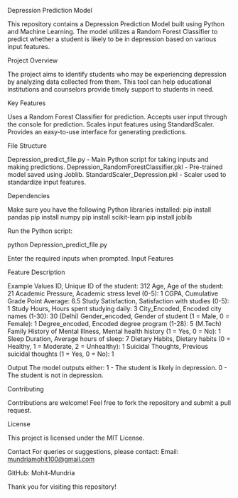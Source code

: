 Depression Prediction Model

This repository contains a Depression Prediction Model built using Python and Machine Learning. 
The model utilizes a Random Forest Classifier to predict whether a student is likely to be in depression based on various input features.

Project Overview

The project aims to identify students who may be experiencing depression by analyzing data collected from them.
This tool can help educational institutions and counselors provide timely support to students in need.

Key Features

Uses a Random Forest Classifier for prediction.
Accepts user input through the console for prediction.
Scales input features using StandardScaler.
Provides an easy-to-use interface for generating predictions.

File Structure

Depression_predict_file.py - Main Python script for taking inputs and making predictions.
Depression_RandomForestClassifier.pkl - Pre-trained model saved using Joblib.
StandardScaler_Depression.pkl - Scaler used to standardize input features.

Dependencies

Make sure you have the following Python libraries installed:
pip install pandas
pip install numpy
pip install scikit-learn
pip install joblib

Run the Python script:

python Depression_predict_file.py

Enter the required inputs when prompted.
Input Features

Feature Description

Example Values
ID, Unique ID of the student: 312
Age, Age of the student: 21
Academic Pressure, Academic stress level (0-5): 1
CGPA, Cumulative Grade Point Average: 6.5
Study Satisfaction, Satisfaction with studies (0-5): 1
Study Hours, Hours spent studying daily: 3
City_Encoded, Encoded city names (1-30): 30 (Delhi)
Gender_encoded, Gender of student (1 = Male, 0 = Female): 1
Degree_encoded, Encoded degree program (1-28): 5 (M.Tech)
Family History of Mental Illness, Mental health history (1 = Yes, 0 = No): 1
Sleep Duration, Average hours of sleep: 7
Dietary Habits, Dietary habits (0 = Healthy, 1 = Moderate, 2 = Unhealthy): 1
Suicidal Thoughts, Previous suicidal thoughts (1 = Yes, 0 = No): 1

Output
The model outputs either:
1 - The student is likely in depression.
0 - The student is not in depression.

Contributing

Contributions are welcome! Feel free to fork the repository and submit a pull request.

License

This project is licensed under the MIT License.

Contact
For queries or suggestions, please contact:
Email: mundriamohit100@gmail.com

GitHub: Mohit-Mundria

Thank you for visiting this repository!
